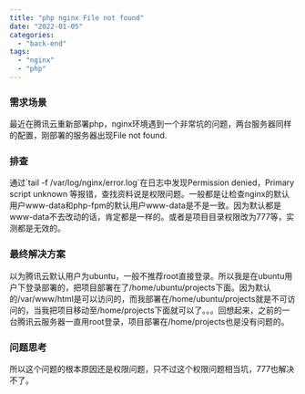 ```yaml
---
title: "php nginx File not found"
date: "2022-01-05"
categories: 
  - "back-end"
tags: 
  - "nginx"
  - "php"
---
```


### 需求场景

最近在腾讯云重新部署php，nginx环境遇到一个非常坑的问题，两台服务器同样的配置，刚部署的服务器出现File not found.

### 排查

通过\`tail -f /var/log/nginx/error.log\`在日志中发现Permission denied，Primary script unknown 等报错，查找资料说是权限问题。一般都是让检查nginx的默认用户www-data和php-fpm的默认用户www-data是不是一致。因为默认都是www-data不去改动的话，肯定都是一样的。或者是项目目录权限改为777等，实测都是无效的。

### 最终解决方案

以为腾讯云默认用户为ubuntu，一般不推荐root直接登录。所以我是在ubuntu用户下登录部署的，把项目部署在了/home/ubuntu/projects下面。因为默认的/var/www/html是可以访问的，而我部署在/home/ubuntu/projects就是不可访问的，当我把项目移动至/home/projects下面就可以了。。。回想起来，之前的一台腾讯云服务器一直用root登录，项目部署在/home/projects也是没有问题的。

### 问题思考

所以这个问题的根本原因还是权限问题，只不过这个权限问题相当坑，777也解决不了。
